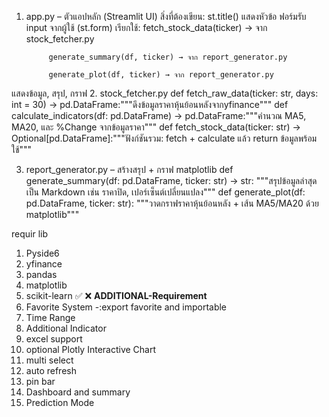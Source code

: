 1. app.py – ตัวแอปหลัก (Streamlit UI)
สิ่งที่ต้องเขียน:
    st.title() แสดงหัวข้อ
    ฟอร์มรับ input จากผู้ใช้ (st.form)
        เรียกใช้:
            fetch_stock_data(ticker) → จาก stock_fetcher.py

            generate_summary(df, ticker) → จาก report_generator.py

            generate_plot(df, ticker) → จาก report_generator.py

แสดงข้อมูล, สรุป, กราฟ
2. stock_fetcher.py
        def fetch_raw_data(ticker: str, days: int = 30) -> pd.DataFrame:"""ดึงข้อมูลราคาหุ้นย้อนหลังจากyfinance"""
        def calculate_indicators(df: pd.DataFrame) -> pd.DataFrame:"""คำนวณ MA5, MA20, และ %Change จากข้อมูลราคา"""
        def fetch_stock_data(ticker: str) -> Optional[pd.DataFrame]:"""ฟังก์ชันรวม: fetch + calculate แล้ว return ข้อมูลพร้อมใช้"""

3. report_generator.py – สร้างสรุป + กราฟ matplotlib
        def generate_summary(df: pd.DataFrame, ticker: str) -> str:
    """สรุปข้อมูลล่าสุดเป็น Markdown เช่น ราคาปิด, เปอร์เซ็นต์เปลี่ยนแปลง"""
        def generate_plot(df: pd.DataFrame, ticker: str):
    """วาดกราฟราคาหุ้นย้อนหลัง + เส้น MA5/MA20 ด้วย matplotlib"""

requir lib
1. Pyside6
2. yfinance
3. pandas
4. matplotlib
5. scikit-learn
✅ ❌ 
**ADDITIONAL-Requirement**
1. Favorite System -:export favorite and importable
2. Time Range
3. Additional Indicator
4. excel support
5. optional Plotly Interactive Chart
6. multi select
7. auto refresh
8. pin bar
9. Dashboard and summary
10. Prediction Mode
